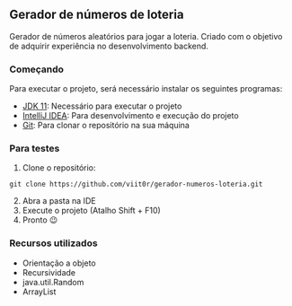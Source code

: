 ## Gerador de números de loteria

Gerador de números aleatórios para jogar a loteria. Criado com o objetivo de adquirir experiência no desenvolvimento backend.



### Começando

Para executar o projeto, será necessário instalar os seguintes programas:

- [JDK 11](https://www.oracle.com/br/java/technologies/javase/jdk11-archive-downloads.html): Necessário para executar o projeto
- [IntelliJ IDEA](https://www.jetbrains.com/pt-br/idea/download/#section=windows): Para desenvolvimento e execução do projeto
- [Git](https://git-scm.com/downloads): Para clonar o repositório na sua máquina

### Para testes

1. Clone o repositório: 
```shell
git clone https://github.com/viit0r/gerador-numeros-loteria.git
```
2. Abra a pasta na IDE
3. Execute o projeto (Atalho Shift + F10)
4. Pronto 😉

### Recursos utilizados 

- Orientação a objeto
- Recursividade
- java.util.Random
- ArrayList

